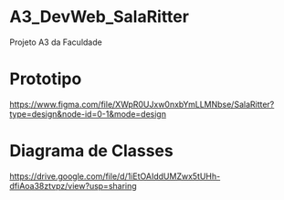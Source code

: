 # A3_DevWeb_SalaRitter
Projeto A3 da Faculdade

# Prototipo
https://www.figma.com/file/XWpR0UJxw0nxbYmLLMNbse/SalaRitter?type=design&node-id=0-1&mode=design

# Diagrama de Classes
https://drive.google.com/file/d/1iEtOAIddUMZwx5tUHh-dfiAoa38ztvpz/view?usp=sharing
